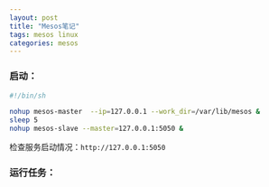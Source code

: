 ```yaml
---
layout: post
title: "Mesos笔记"
tags: mesos linux
categories: mesos
---
```


### 启动：

~~~bash
#!/bin/sh

nohup mesos-master  --ip=127.0.0.1 --work_dir=/var/lib/mesos &
sleep 5
nohup mesos-slave --master=127.0.0.1:5050 &
~~~
检查服务启动情况：`http://127.0.0.1:5050`   

### 运行任务：
